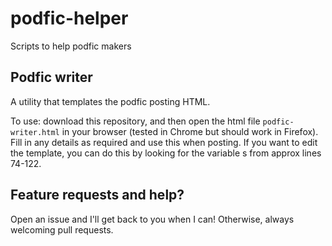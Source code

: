 # podfic-helper
Scripts to help podfic makers


## Podfic writer
A utility that templates the podfic posting HTML.

To use: download this repository, and then open the html file `podfic-writer.html` in your browser (tested in Chrome but should work in Firefox). Fill in any details as required and use this when posting. If you want to edit the template, you can do this by looking for the variable s from approx lines 74-122.

## Feature requests and help?
Open an issue and I'll get back to you when I can! Otherwise, always welcoming pull requests.
